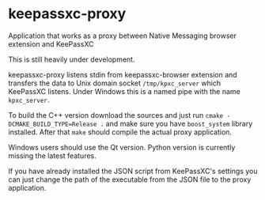 # keepassxc-proxy
Application that works as a proxy between Native Messaging browser extension and KeePassXC

This is still heavily under development.

keepassxc-proxy listens stdin from keepassxc-browser extension and transfers the data to Unix domain socket `/tmp/kpxc_server` which KeePassXC listens.
Under Windows this is a named pipe with the name `kpxc_server`.

To build the C++ version download the sources and just run `cmake -DCMAKE_BUILD_TYPE=Release .` and make sure you have `boost_system` library installed.
After that `make` should compile the actual proxy application.

Windows users should use the Qt version. Python version is currently missing the latest features.

If you have already installed the JSON script from KeePassXC's settings you can just change the path of the executable from the JSON file to the proxy application.
